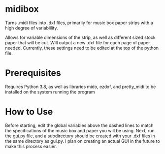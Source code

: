 # midibox
Turns .midi files into .dxf files, primarily for music box paper strips with a high degree of variablility. 

Allows for variable dimensions of the strip, as well as different sized stock paper that will be cut. Will output a new .dxf file for each page of paper needed. Currently, these settings need to be edited at the top of the python file.

# Prerequisites
Requires Python 3.8, as well as libraries mido, ezdxf, and pretty_midi to be installed on the system running the program

# How to Use
Before starting, edit the global variables above the dashed lines to match the specifications of the music box and paper you will be using. Next, run the gui.py file, and a subdirectory should be created with your .dxf files in the same directory as gui.py. I plan on creating an actual GUI in the future to make this process easier.

